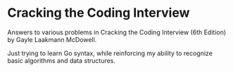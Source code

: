 # Cracking the Coding Interview

Answers to various problems in Cracking the Coding Interview
(6th Edition) by Gayle Laakmann McDowell.

Just trying to learn Go syntax, while reinforcing my
ability to recognize basic algorithms and data structures.

